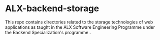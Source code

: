 # ALX-backend-storage
This repo contains directories related to the storage technologies of web applications as taught in the ALX Software Engineering Programme under the Backend Specialization's programme .

